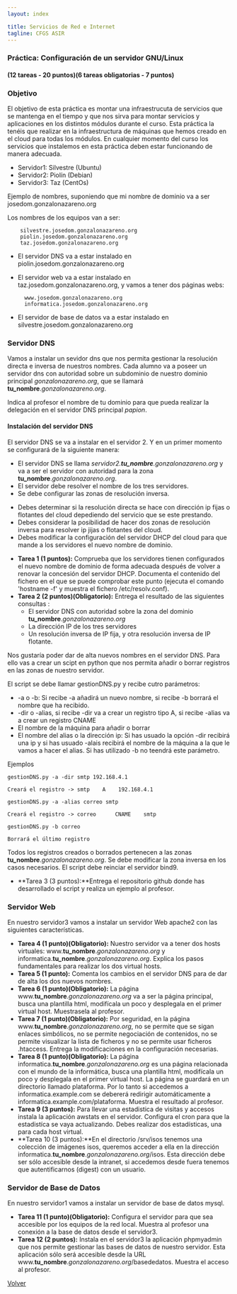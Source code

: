 ```yaml
---
layout: index

title: Servicios de Red e Internet
tagline: CFGS ASIR
---
```


### Práctica: Configuración de un servidor GNU/Linux

#### (12 tareas - 20 puntos)(6 tareas obligatorias - 7 puntos)

<div class='notas' markdown='1'>

### Objetivo

El objetivo de esta práctica es montar una infraestrucuta de servicios que se mantenga en el tiempo y que nos sirva para montar servicios y aplicaciones en los distintos módulos durante el curso. Esta práctica la tenéis que realizar en la infraestructura de máquinas que hemos creado en el cloud para todas los módulos. En cualquier momento del curso los servicios que instalemos en esta práctica deben estar funcionando de manera adecuada.

* Servidor1: Silvestre (Ubuntu)
* Servidor2: Piolín (Debian)
* Servidor3: Taz (CentOs)

</div>


<div class='notas' markdown='1'>

Ejemplo de nombres, suponiendo que mi nombre de dominio va a ser josedom.gonzalonazareno.org

Los nombres de los equipos van a ser:

		silvestre.josedom.gonzalonazareno.org
		piolin.josedom.gonzalonazareno.org
		taz.josedom.gonzalonazareno.org

* El servidor DNS va a estar instalado en piolin.josedom.gonzalonazareno.org
* El servidor web va a estar instalado en taz.josedom.gonzalonazareno.org, y vamos a tener dos páginas webs:
		
		www.josedom.gonzalonazareno.org
		informatica.josedom.gonzalonazareno.org

* El servidor de base de datos va a estar instalado en silvestre.josedom.gonzalonazareno.org

</div>


### Servidor DNS

Vamos a instalar un sevidor dns que nos permita gestionar la resolución directa e inversa de nuestros nombres. Cada alumno va a poseer un servidor dns con autoridad sobre un subdominio de nuestro dominio principal *gonzalonazareno.org*, que se llamará **tu_nombre**.*gonzalonazareno.org*.

<div class='ejercicios' markdown='1'>

Indica al profesor el nombre de tu dominio para que pueda realizar la delegación en el servidor DNS principal *papion*.

</div>

#### Instalación del servidor DNS

El servidor DNS se va a instalar en el servidor 2. Y en un primer momento se configurará de la siguiente manera:

* El servidor DNS se llama *servidor2.**tu_nombre**.gonzalonazareno.org* y va a ser el servidor con autoridad para la zona **tu_nombre**.*gonzalonazareno.org*.
* El servidor debe resolver el nombre de los tres servidores.
* Se debe configurar las zonas de resolución inversa.

<div class='notas' markdown='1'>

* Debes determinar si la resolución directa se hace con dirección ip fijas o flotantes del cloud depediendo del servicio que se este prestando.
* Debes considerar la posibilidad de hacer dos zonas de resolución inversa para resolver ip jijas o flotantes del cloud.
* Debes modificar la configuración del servidor DHCP del cloud para que mande a los servidores el nuevo nombre de dominio.

</div>

<div class='ejercicios' markdown='1'>

* **Tarea 1 (1 puntos):** Comprueba que los servidores tienen configurados el nuevo nombre de dominio de forma adecuada después de volver a renovar la concesión del servidor DHCP. Documenta el contenido del fichero en el que se puede comprobar este punto (ejecuta el comando 'hostname -f' y muestra el fichero /etc/resolv.conf).
* **Tarea 2 (2 puntos)(Obligatorio):** Entrega el resultado de las siguientes consultas :
	* El servidor DNS con autoridad sobre la zona del dominio **tu_nombre**.*gonzalonazareno.org*
	* La dirección IP de los tres servidores
	* Un resolución inversa de IP fija, y otra resolución inversa de IP flotante.
</div>

Nos gustaría poder dar de alta nuevos nombres en el servidor DNS. Para ello vas a crear un scipt en python que nos permita añadir o borrar registros en las zonas de nuestro servidor.

El script se debe llamar gestionDNS.py y recibe cutro parámetros:

* -a o -b: Si recibe -a añadirá un nuevo nombre, si recibe -b borrará el nombre que ha recibido.
* -dir o -alias, si recibe -dir va a crear un registro tipo A, si recibe -alias va a crear un registro CNAME
* El nombre de la máquina para añadir o borrar
* El nombre del alias o la dirección ip: Si has usuado la opción -dir recibirá una ip y si has usuado -alais recibirá el nombre de la máquina a la que le vamos a hacer el alias. Si has utilizado -b no teendrá este parámetro.

Ejemplos

    gestionDNS.py -a -dir smtp 192.168.4.1

	Creará el registro -> smtp    A    192.168.4.1

    gestionDNS.py -a -alias correo smtp

	Creará el registro -> correo      CNAME    smtp

    gestionDNS.py -b correo

	Borrará el último registro

Todos los registros creados o borrados pertenecen a las zonas **tu_nombre**.*gonzalonazareno.org*. Se debe modificar la zona inversa en los casos necesarios. El script debe reinciar el servidor bind9.

<div class='ejercicios' markdown='1'>

* **Tarea 3 (3 puntos):**Entrega el repositorio github donde has desarrollado el script y realiza un ejemplo al profesor.

</div>

### Servidor Web

En nuestro servidor3 vamos a instalar un servidor Web apache2 con las siguientes características.

<div class='ejercicios' markdown='1'>

* **Tarea 4 (1 punto)(Obligatorio):** Nuestro servidor va  a tener dos hosts virtuales: www.**tu_nombre**.*gonzalonazareno.org* y informatica.**tu_nombre**.*gonzalonazareno.org*. Explica los pasos fundamentales para realizar los dos virtual hosts.
* **Tarea 5 (1 punto):** Comenta los cambios en el servidor DNS para de dar de alta los dos nuevos nombres.
* **Tarea 6 (1 punto)(Obligatorio):** La página www.**tu_nombre**.*gonzalonazareno.org* va a ser la página principal, busca una plantilla html, modifícala un poco y desplegala en el primer virtual host. Muestrasela al profesor.
* **Tarea 7 (1 punto)(Obligatorio):** Por seguridad, en la página www.**tu_nombre**.*gonzalonazareno.org*, no se permite que se sigan enlaces simbólicos, no se permite negociación de contenidos, no se permite visualizar la lista de ficheros y no se permite usar ficheros .htaccess. Entrega la modificaciones en la configuración necesarias.
* **Tarea 8 (1 punto)(Obligatorio):** La página informatica.**tu_nombre**.*gonzalonazareno.org* es una página relacionada con el mundo de la informática, busca una plantilla html, modifícala un poco y desplegala en el primer virtual host. La página se guardará en  un directorio llamado plataforma. Por lo tanto si accedemos a informatica.example.com se debererá redirigir automáticamente a informatica.example.com/plataforma. Muestra el resultado al profesor.
* **Tarea 9 (3 puntos):** Para llevar una estadistica de visitas y accesos instala la aplicación awstats en el servidor. Configura el cron para que la estadistíca se vaya actualizando. Debes realizar dos estadísticas, una para cada host virtual.
* **Tarea 10 (3 puntos):**En el directorio /srv/isos tenemos una colección de imágenes isos, queremos acceder a ella en la dirección informatica.**tu_nombre**.*gonzalonazareno.org*/isos. Esta dirección debe ser sólo accesible desde la intranet, si accedemos desde fuera tenemos que autentificarnos (digest) con un usuario.

</div>

### Servidor de Base de Datos

En nuestro servidor1 vamos a instalar un servidor de base de datos mysql.

<div class='ejercicios' markdown='1'>

* **Tarea 11 (1 punto)(Obligatorio):** Configura el servidor para que sea accesible por los equipos de la red local. Muestra al profesor una conexión a la base de datos desde el servidor3.
* **Tarea 12 (2 puntos):** Instala en el servidor3 la aplicación phpmyadmin que nos permite gestionar las bases de datos de nuestro servidor. Esta aplicación sólo será accesible desde la URL www.**tu_nombre**.*gonzalonazareno.org*/basededatos. Muestra el acceso al profesor.

</div>



[Volver](index)
